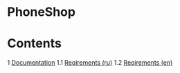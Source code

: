 # PhoneShop
# Contents
1 [Documentation](https://github.com/s1ovak/PhoneShop/tree/master/ProjectDocumentation)
  1.1 [Reqirements (ru)](https://github.com/s1ovak/PhoneShop/blob/master/ProjectDocumentation/SoftwareRequirmentsSpecification%20(ru).md)
  1.2 [Reqirements (en)](https://github.com/s1ovak/PhoneShop/blob/master/ProjectDocumentation/SoftwareRequirmentsSpecification%20(en).md)
